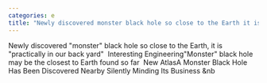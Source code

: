 ```yaml
---
categories: e
title: "Newly discovered monster black hole so close to the Earth it is practically in our back yard  Interesting Engineering"
---
```

Newly discovered "monster" black hole so close to the Earth, it is "practically in our back yard"&nbsp;&nbsp;Interesting Engineering"Monster" black hole may be the closest to Earth found so far&nbsp;&nbsp;New AtlasA Monster Black Hole Has Been Discovered Nearby Silently Minding Its Business&nbsp;&nb